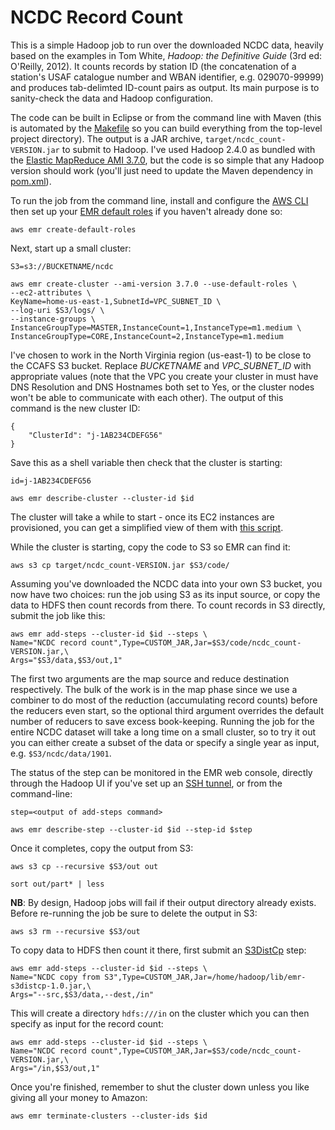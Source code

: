 # NCDC Record Count

This is a simple Hadoop job to run over the downloaded NCDC data, heavily based
on the examples in Tom White, _Hadoop: the Definitive Guide_ (3rd ed: O'Reilly,
2012). It counts records by station ID (the concatenation of a station's USAF
catalogue number and WBAN identifier, e.g. 029070-99999) and produces
tab-delimted ID-count pairs as output. Its main purpose is to sanity-check the
data and Hadoop configuration.

The code can be built in Eclipse or from the command line with Maven (this is
automated by the [Makefile](Makefile) so you can build everything from the
top-level project directory). The output is a JAR archive,
`target/ncdc_count-VERSION.jar` to submit to Hadoop. I've used Hadoop 2.4.0
as bundled with the
[Elastic MapReduce AMI 3.7.0](http://docs.aws.amazon.com/ElasticMapReduce/latest/DeveloperGuide/ami-versions-supported.html),
but the code is so simple that any Hadoop version should work (you'll just need
to update the Maven dependency in [pom.xml](pom.xml)).

To run the job from the command line, install and configure the
[AWS CLI](http://aws.amazon.com/documentation/cli/) then set up your
[EMR default roles](http://docs.aws.amazon.com/cli/latest/reference/emr/create-default-roles.html)
if you haven't already done so:
```
aws emr create-default-roles
```
Next, start up a small cluster:
```
S3=s3://BUCKETNAME/ncdc

aws emr create-cluster --ami-version 3.7.0 --use-default-roles \
--ec2-attributes \
KeyName=home-us-east-1,SubnetId=VPC_SUBNET_ID \
--log-uri $S3/logs/ \
--instance-groups \
InstanceGroupType=MASTER,InstanceCount=1,InstanceType=m1.medium \
InstanceGroupType=CORE,InstanceCount=2,InstanceType=m1.medium
```
I've chosen to work in the North Virginia region (us-east-1) to be close to the
CCAFS S3 bucket. Replace _BUCKETNAME_ and _VPC_SUBNET_ID_ with appropriate
values (note that the VPC you create your cluster in must have DNS Resolution
and DNS Hostnames both set to Yes, or the cluster nodes won't be able to
communicate with each other). The output of this command is the new cluster ID:
```
{
    "ClusterId": "j-1AB234CDEFG56"
}
```
Save this as a shell variable then check that the cluster is starting:
```
id=j-1AB234CDEFG56

aws emr describe-cluster --cluster-id $id
```
The cluster will take a while to start - once its EC2 instances are provisioned,
you can get a simplified view of them with
[this script]( https://github.com/simonbrady/utils/blob/master/emr_instance_list.py).

While the cluster is starting, copy the code to S3 so EMR can find it:
```
aws s3 cp target/ncdc_count-VERSION.jar $S3/code/
```
Assuming you've downloaded the NCDC data into your own S3 bucket, you now have
two choices: run the job using S3 as its input source, or copy the data to
HDFS then count records from there. To count records in S3 directly, submit the
job like this:
```
aws emr add-steps --cluster-id $id --steps \
Name="NCDC record count",Type=CUSTOM_JAR,Jar=$S3/code/ncdc_count-VERSION.jar,\
Args="$S3/data,$S3/out,1"
```
The first two arguments are the map source and reduce destination respectively.
The bulk of the work is in the map phase since we use a combiner to do most of
the reduction (accumulating record counts) before the reducers even start,
so the optional third argument overrides the default number of reducers to
save excess book-keeping. Running the job for the entire NCDC dataset will take
a long time on a small cluster, so to try it out you can either create a subset
of the data or specify a single year as input, e.g. `$S3/ncdc/data/1901`.

The status of the step can be monitored in the EMR web console, directly
through the Hadoop UI if you've set up an
[SSH tunnel](http://docs.aws.amazon.com/ElasticMapReduce/latest/DeveloperGuide/emr-ssh-tunnel-local.html),
or from the command-line:
```
step=<output of add-steps command>

aws emr describe-step --cluster-id $id --step-id $step
```
Once it completes, copy the output from S3:
```
aws s3 cp --recursive $S3/out out

sort out/part* | less
```
**NB**: By design, Hadoop jobs will fail if their output directory already
exists. Before re-running the job be sure to delete the output in S3:
```
aws s3 rm --recursive $S3/out
``` 
To copy data to HDFS then count it there, first submit an
[S3DistCp](http://docs.aws.amazon.com/ElasticMapReduce/latest/DeveloperGuide/UsingEMR_s3distcp.html)
step:
```
aws emr add-steps --cluster-id $id --steps \
Name="NCDC copy from S3",Type=CUSTOM_JAR,Jar=/home/hadoop/lib/emr-s3distcp-1.0.jar,\
Args="--src,$S3/data,--dest,/in"
```
This will create a directory `hdfs:///in` on the cluster which you can then
specify as input for the record count:
```
aws emr add-steps --cluster-id $id --steps \
Name="NCDC record count",Type=CUSTOM_JAR,Jar=$S3/code/ncdc_count-VERSION.jar,\
Args="/in,$S3/out,1"
```
Once you're finished, remember to shut the cluster down unless you like giving
all your money to Amazon:
```
aws emr terminate-clusters --cluster-ids $id
```
